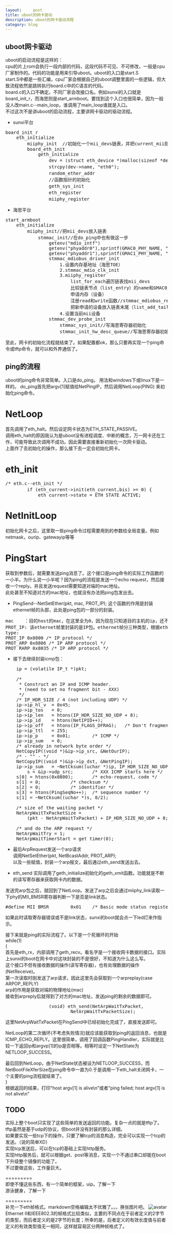```yaml
---
layout:     post
title: uboot的网卡驱动
description: uboot的网卡驱动流程
category: blog
---
```

## uboot网卡驱动 ##

uboot的启动流程是这样的：  
cpu的片上rom会执行一段内部的代码，这段代码不可见、不可修改，一般是cpu厂家制作的。代码的功能是用来引导uboot。uboot的入口是start.S   
start.S中都是一些汇编，cpu厂家会根据自己的uboot调整里面的一些逻辑，但大致流程依然是跳转执行board.c中的C语言的代码。  
board.c的入口不确定。不同厂家会改接口名。例如sunxi的入口就是board_init_r，而海思则是start_armboot。要找到这个入口也很简单，因为一般没人改main.c--main_loop，谁调用了main_loop谁就是入口。  
不过这次不是讲uboot的启动流程，主要讲网卡驱动的驱动流程。  
+ sunxi平台
<pre>
board_init_r
	eth_initialize
		miiphy_init  //初始化一个mii_devs链表，并把current_mii指向NULL
		board_eth_init
			geth_initialize
				dev = (struct eth_device *)malloc(sizeof *dev);		//申请一个eth设备
				strcpy(dev->name, "eth0");							//命名为eth0
				random_ether_addr									//这个很有意思，随机产生一个mac地址
				//函数指针的初始化
				geth_sys_init										//sunxi平台会根据配置文件来初始化一些寄存器。
				eth_register										//注册一个eth。实际就是设定网卡结构体的状态等等。
				miiphy_register										//将mdio的操作注册进这个网卡结构体
</pre>




+ 海思平台
<pre>
start_armboot
	eth_initialize
		miiphy_init//把mii_devs放入链表
			stmmac_init//在do_ping中也有做这一步
				getenv("mdio_intf")
				getenv("phyaddr0"),sprintf(GMAC0_PHY_NAME, "mdio0");
				getenv("phyaddr1"),sprintf(GMAC1_PHY_NAME, "mdio1");
				stmmac_mdiobus_driver_init
					1.设置内存基地址（海思TOE）
					2.stmmac_mdio_clk_init
					3.miiphy_register
						list_for_each遍历链表找mii_devs
						比较链表节点（list_entry）的name和GMAC0_PHY_NAME是否相等，相等说明已注册，否则就未注册
						申请内存（设备）
						注册read和write函数//stmmac_mdiobus_read，stmmac_mdiobus_write
						把新申请的设备放入链表末尾（list_add_tail）
					4.设置当前mii设备
				stmmac_dev_probe_init
					stmmac_sys_init//写海思寄存器初始化
					stmmac_init_hw_desc_queue//写海思寄存器初始化
</pre>


至此，网卡的初始化流程就结束了。如果配置都ok，那么只要再实现一个ping命令或tftp命令，就可以和外界通信了。



## ping的流程 ##
uboot的ping命令非常简单。入口是do_ping。
用法和windows下或linux下是一样的。
do_ping首先把argv[1]赋值给NetPingIP，然后调用NetLoop(PING) 来初始化ping命令。

# NetLoop #
首先调用了eth_halt。然后设定网卡状态为ETH_STATE_PASSIVE。  
调用eth_halt的原因我认为是uboot没有进程调度、中断的概念，万一网卡还在工作，可能导致此次调用不成功。因此需要直接重新初始化一次网卡驱动。  
上面作了去初始化的操作，那么接下去一定会初始化网卡。

# eth_init #
<pre>
/* eth.c--eth_init */
		if (eth_current->init(eth_current,bis) >= 0) {		//实际调用geth_init
			eth_current->state = ETH_STATE_ACTIVE;
</pre>


# NetInitLoop #
初始化网卡之后，这里取一些ping命令过程需要用到的参数给全局变量。例如netmask，ourip、gatewayip等等

# PingStart #
获取到参数后，就需要发送ping消息了。这个接口是ping命令的实际工作函数的一小半。为什么说一小半呢？因为ping的流程是发送一个echo request，然后接收一个reply。并且发送request需要知道对端的mac地址。  
此处甚至不知道对方的mac地址，也就没有办法把ping包发出去。  

+ PingSend--NetSetEther(pkt, mac, PROT_IP);
这个函数的作用是封装ethernet帧的头部，此处是ping包的一部分的封装。  
<pre>
mac    ：目的host的mac，在这里全为0，因为现在只知道目的主机的ip，还不知道mac
PROT_IP: 该ethernet帧里封装的是IP包。ethernet帧分三种类型，根据ethernet的type来判断是哪种类型。
type:
PROT_IP 0x0800 /* IP protocol */
PROT_ARP 0x0806 /* IP ARP protocol */
PROT_RARP 0x8035 /* IP ARP protocol */
</pre>

+ 接下去继续封装icmp包：  
<pre>
	ip = (volatile IP_t *)pkt;

	/*
	 * Construct an IP and ICMP header.
	 * (need to set no fragment bit - XXX)
	 */
	/* IP_HDR_SIZE / 4 (not including UDP) */
	ip->ip_hl_v  = 0x45;
	ip->ip_tos   = 0;
	ip->ip_len   = htons(IP_HDR_SIZE_NO_UDP + 8);
	ip->ip_id    = htons(NetIPID++);
	ip->ip_off   = htons(IP_FLAGS_DFRAG);	/* Don't fragment */
	ip->ip_ttl   = 255;
	ip->ip_p     = 0x01;		/* ICMP */
	ip->ip_sum   = 0;
	/* already in network byte order */
	NetCopyIP((void *)&ip->ip_src, &NetOurIP);
	/* - "" - */
	NetCopyIP((void *)&ip->ip_dst, &NetPingIP);
	ip->ip_sum   = ~NetCksum((uchar *)ip, IP_HDR_SIZE_NO_UDP / 2);
		s = &ip->udp_src;		/* XXX ICMP starts here */
	s[0] = htons(0x0800);		/* echo-request, code */
	s[1] = 0;			/* checksum */
	s[2] = 0;			/* identifier */
	s[3] = htons(PingSeqNo++);	/* sequence number */
	s[1] = ~NetCksum((uchar *)s, 8/2);

	/* size of the waiting packet */
	NetArpWaitTxPacketSize =
		(pkt - NetArpWaitTxPacket) + IP_HDR_SIZE_NO_UDP + 8;

	/* and do the ARP request */
	NetArpWaitTry = 1;
	NetArpWaitTimerStart = get_timer(0);
</pre>

+ 最后ArpRequest发送一个arp请求  
调用NetSetEther(pkt, NetBcastAddr, PROT_ARP);  
以及一些赋值，封装一个arp报文，最后通过eth_send发送出去。  

+ eth_send
实际调用了geth_initialize初始化的geth_xmit函数。功能就是不断的读写寄存器来获取网卡内的数据。    



发送完arp包之后，就回到了NetLoop。发送了arp之后会通过miiphy_link读取一下phy的MII_BMSR寄存器判断一下是否是link状态。  
<pre>
#define MII_BMSR	    0x01	/* Basic mode status register  */
</pre>
如果此时读取寄存器错误或不是link状态，sunxi的boot就会点一下led灯来作指示。  


接下来就是ping的实际流程了。以下是一个死循环的开始  
while(1)  
{  
首先是eth_rx，内部调用了geth_recv。看名字是一个接收网卡数据的接口。实际上sunxi的boot在网卡中对这块封装的不是很好，不知道为什么这么写。  
这个接口不但有接收数据的操作(读写寄存器)，也有处理数据的操作(NetReceive)。  
第一次读取时刚发送了arp请求，因此这里先会获取到一个arpreplay(case ARPOP_REPLY)  
arp的作用是获取对端的物理地址(mac)  
接收到arpreply后就得到了对方的mac地址，发送ping的剩余的数据即可。  
<pre>
				(void) eth_send(NetArpWaitTxPacket,
						NetArpWaitTxPacketSize);
</pre>
这里NetArpWaitTxPacket在PingSend中已经初始化完成了，直接发送即可。  

NetLoop的第二次循环(不考虑失败情况)就应该能获取到ping的返回消息，也就是ICMP_ECHO_REPLY。这里很简单，调用了回调函数PingHandler，实际就是比较一下返回ip和argvp[1]的ip是否相等。相等时设定一下NetState为NETLOOP_SUCCESS。  

最后回到NetLoop，由于NetState状态被设为NETLOOP_SUCCESS，而NetBootFileXferSize在ping命令中一直为0.于是调用一下eth_halt关闭网卡，一个主要的ping流程就结束了。  
}  
根据返回的结果，打印“host argv[1] is alive\n”或者"ping failed; host argv[1] is not alive\n"  


## TODO ##
实际上整个boot只实现了这些简单的发送返回的功能。复杂一点的就是tftp了。tftp虽然是基于udp的协议，但boot并没有封装的那么详细。  
如果要实现一些tcp下的操作，只要了解tcp的消息构造，完全可以实现一个tcp的发送。（说的简单XD）  
实现tcp发送后，可以在tcp的基础上实现http服务。  
实现http服务后，就可以根据get、post等消息，实现一个不通过串口却能在boot下升级整个镜像的功能了。  
不过要做这些，工作量巨大。  





=========  
即使不懂这些东西，有一个简单的框架，uip。了解一下  
游泳健身，了解一下  





=========  
补充一下eth帧格式。markdown空格编辑太不优雅了。。。换张图片吧。
![avatar](/images/netdriver/netdriver.png)
Ethernet II和IEEE802.3的帧格式比较类似，主要的不同点在于前者定义的2字节的类型，而后者定义的是2字节的长度；所幸的是，后者定义的有效长度值与前者定义的有效类型值无一相同，这样就容易区分两种帧格式了。
